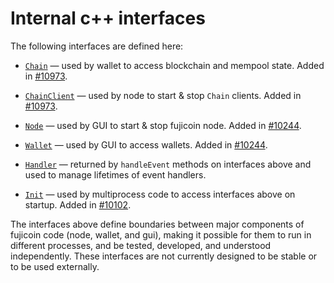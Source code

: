 # Internal c++ interfaces

The following interfaces are defined here:

* [`Chain`](chain.h) — used by wallet to access blockchain and mempool state. Added in [#10973](https://github.com/fujicoin/fujicoin/pull/10973).

* [`ChainClient`](chain.h) — used by node to start & stop `Chain` clients. Added in [#10973](https://github.com/fujicoin/fujicoin/pull/10973).

* [`Node`](node.h) — used by GUI to start & stop fujicoin node. Added in [#10244](https://github.com/fujicoin/fujicoin/pull/10244).

* [`Wallet`](wallet.h) — used by GUI to access wallets. Added in [#10244](https://github.com/fujicoin/fujicoin/pull/10244).

* [`Handler`](handler.h) — returned by `handleEvent` methods on interfaces above and used to manage lifetimes of event handlers.

* [`Init`](init.h) — used by multiprocess code to access interfaces above on startup. Added in [#10102](https://github.com/fujicoin/fujicoin/pull/10102).

The interfaces above define boundaries between major components of fujicoin code (node, wallet, and gui), making it possible for them to run in different processes, and be tested, developed, and understood independently. These interfaces are not currently designed to be stable or to be used externally.
